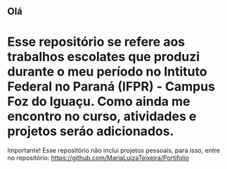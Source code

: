 ## Olá
# Esse repositório se refere aos trabalhos escolates que produzi durante o meu período no Intituto Federal no Paraná (IFPR) - Campus Foz do Iguaçu. Como ainda me encontro no curso, atividades e projetos seráo adicionados.
Importante! Esse repositório não inclui projetos pessoais, para isso, entre no repositório: https://github.com/MariaLuizaTeixeira/Portifolio
